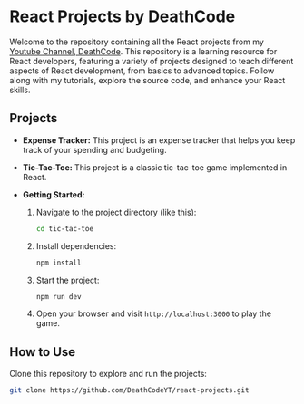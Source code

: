 # React Projects by DeathCode

Welcome to the repository containing all the React projects from my [Youtube Channel, DeathCode](https://youtube.com/@DeathCodeYT). This repository is a learning resource for React developers, featuring a variety of projects designed to teach different aspects of React development, from basics to advanced topics. Follow along with my tutorials, explore the source code, and enhance your React skills.

## Projects

- **Expense Tracker:** This project is an expense tracker that helps you keep track of your spending and budgeting.
- **Tic-Tac-Toe:** This project is a classic tic-tac-toe game implemented in React.

- **Getting Started:**
  1. Navigate to the project directory (like this):

     ```bash
     cd tic-tac-toe
     ```

  2. Install dependencies:

     ```bash
     npm install
     ```

  3. Start the project:

     ```bash
     npm run dev
     ```

  4. Open your browser and visit `http://localhost:3000` to play the game.

## How to Use

Clone this repository to explore and run the projects:

```bash
git clone https://github.com/DeathCodeYT/react-projects.git
```